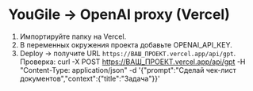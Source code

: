 # YouGile → OpenAI proxy (Vercel)
1) Импортируйте папку на Vercel.
2) В переменных окружения проекта добавьте OPENAI_API_KEY.
3) Deploy → получите URL `https://ВАШ_ПРОЕКТ.vercel.app/api/gpt`.
Проверка:
curl -X POST https://ВАШ_ПРОЕКТ.vercel.app/api/gpt -H "Content-Type: application/json" -d '{"prompt":"Сделай чек-лист документов","context":{"title":"Задача"}}'
